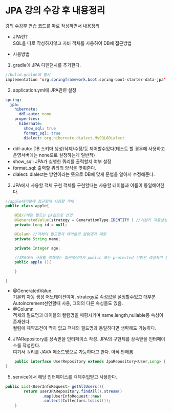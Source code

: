 # JPA 강의 수강 후 내용정리
강의 수강후 연습 코드를 따로 작성하면서 내용정리

- JPA란?  
SQL을 따로 작성하지않고 자바 객체를 사용하여 DB에 접근방법

- 사용방법

1. gradle에 JPA 디펜던시를 추가한다.
```JAVA
//bulid.gralde에 명시
implementation 'org.springframework.boot:spring-boot-starter-data-jpa'
```

2. application.yml에 JPA관련 설정
```yml
spring:
  jpa:
    hibernate:
      ddl-auto: none
    properties:
      hibernate:
        show_sql: true
        format_sql: true
        dialect: org.hibernate.dialect.MySQL8Dialect 

```
- ddl-auto: DB 스키마 생성/삭제/수정/등 제어할수있다(테스트 할 경우에 사용하고 운영서버에는 none으로 설정하는게 일반적)
- show_sql: JPA가 실행한 쿼리를 출력할지 여부 설정 
- format_sql: 출력할 쿼리의 양식을 맞춰준다.
- dialect: dialect는 방언이라는 뜻으로 DB에 맞게 문법을 알아서 수정해준다.

3. JPA에서 사용할 객체 구현
객체를 구현할때는 사용할 테이블과 이름이 동일해야한다. 

```JAVA
//apple테이블에 접근할때 사용할 객체
public class apple{

    @Id//해당 필드는 pk값으로 선언
    @GeneratedValue(strategy = GenerationType.IDENTITY ) //기본키 자동생성
    private Long id = null;

    @Column //객체의 필드명과 테이블의 컬럼명과 매핑
    private String name;

    private Integer age;

    //JPA에서 사용할 객체에는 접근제어자가 public 또는 protected 선언된 생성자가 필수적으로 필요하다.
    public apple (){

    }

}
```
- @GeneratedValue  
기본키 자동 생성 어노테이션이며, strategy로 속성값을 설정할수있고 대부분 Autoincrement선언할때 사용, 그외의 다른 속성들도 있음.
- @Column  
객체의 필드명과 테이블의 컬럼명을 매핑시키며 name,length,nullable등 속성이 존재한다.  
컬럼에 제약조건이 딱히 없고 객체의 필드명과 동일하다면 생략해도 가능하다.

4. JPARepository를 상속받을 인터페이스 작성.
JPA의 구현체를 상속받을 인터페이스를 작성한다.  
여기서 쿼리를 JAVA 메소드명으로 가능하다고 한다. ~~아직 안해봄~~
```JAVA
    public interface UserRepository extends JpaRepository<User,Long> {
}
```

5. service에서 해당 인터페이스를 객체주입받고 사용한다.
```JAVA
public List<UserInfoRequest> getAllUsers(){
        return userJPARepository.findAll().stream()
                .map(UserInfoRequest::new)
                .collect(Collectors.toList()); 
    }
```
